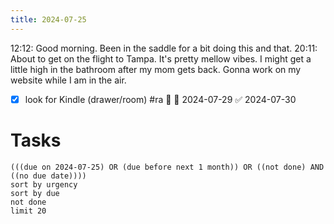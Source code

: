```yaml
---
title: 2024-07-25
---
```

12:12: Good morning. Been in the saddle for a bit doing this and that. 
20:11: About to get on the flight to Tampa. It's pretty mellow vibes. I might get a little high in the bathroom after my mom gets back. Gonna work on my website while I am in the air.
- [x] look for Kindle (drawer/room) #ra 🔼 📅 2024-07-29 ✅ 2024-07-30
# Tasks
```tasks
(((due on 2024-07-25) OR (due before next 1 month)) OR ((not done) AND ((no due date))))
sort by urgency
sort by due
not done
limit 20
```